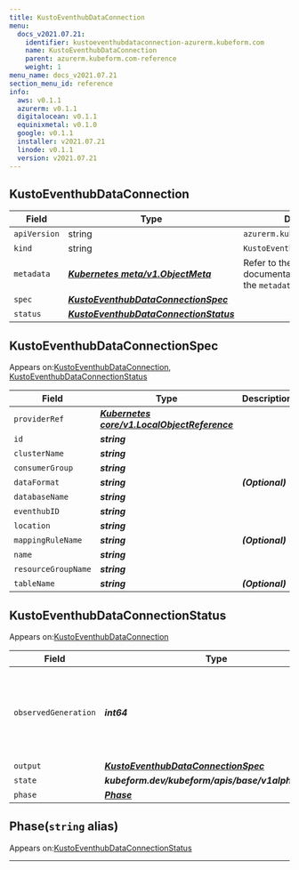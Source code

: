 ```yaml
---
title: KustoEventhubDataConnection
menu:
  docs_v2021.07.21:
    identifier: kustoeventhubdataconnection-azurerm.kubeform.com
    name: KustoEventhubDataConnection
    parent: azurerm.kubeform.com-reference
    weight: 1
menu_name: docs_v2021.07.21
section_menu_id: reference
info:
  aws: v0.1.1
  azurerm: v0.1.1
  digitalocean: v0.1.1
  equinixmetal: v0.1.0
  google: v0.1.1
  installer: v2021.07.21
  linode: v0.1.1
  version: v2021.07.21
---
```


## KustoEventhubDataConnection
| Field | Type | Description |
| ------ | ----- | ----------- |
| `apiVersion` | string | `azurerm.kubeform.com/v1alpha1` |
|    `kind` | string | `KustoEventhubDataConnection` |
| `metadata` | ***[Kubernetes meta/v1.ObjectMeta](https://v1-18.docs.kubernetes.io/docs/reference/generated/kubernetes-api/v1.18/#objectmeta-v1-meta)***|Refer to the Kubernetes API documentation for the fields of the `metadata` field.|
| `spec` | ***[KustoEventhubDataConnectionSpec](#kustoeventhubdataconnectionspec)***||
| `status` | ***[KustoEventhubDataConnectionStatus](#kustoeventhubdataconnectionstatus)***||
## KustoEventhubDataConnectionSpec

Appears on:[KustoEventhubDataConnection](#kustoeventhubdataconnection), [KustoEventhubDataConnectionStatus](#kustoeventhubdataconnectionstatus)

| Field | Type | Description |
| ------ | ----- | ----------- |
| `providerRef` | ***[Kubernetes core/v1.LocalObjectReference](https://v1-18.docs.kubernetes.io/docs/reference/generated/kubernetes-api/v1.18/#localobjectreference-v1-core)***||
| `id` | ***string***||
| `clusterName` | ***string***||
| `consumerGroup` | ***string***||
| `dataFormat` | ***string***| ***(Optional)*** |
| `databaseName` | ***string***||
| `eventhubID` | ***string***||
| `location` | ***string***||
| `mappingRuleName` | ***string***| ***(Optional)*** |
| `name` | ***string***||
| `resourceGroupName` | ***string***||
| `tableName` | ***string***| ***(Optional)*** |
## KustoEventhubDataConnectionStatus

Appears on:[KustoEventhubDataConnection](#kustoeventhubdataconnection)

| Field | Type | Description |
| ------ | ----- | ----------- |
| `observedGeneration` | ***int64***| ***(Optional)*** Resource generation, which is updated on mutation by the API Server.|
| `output` | ***[KustoEventhubDataConnectionSpec](#kustoeventhubdataconnectionspec)***| ***(Optional)*** |
| `state` | ***kubeform.dev/kubeform/apis/base/v1alpha1.State***| ***(Optional)*** |
| `phase` | ***[Phase](#phase)***| ***(Optional)*** |
## Phase(`string` alias)

Appears on:[KustoEventhubDataConnectionStatus](#kustoeventhubdataconnectionstatus)

---
